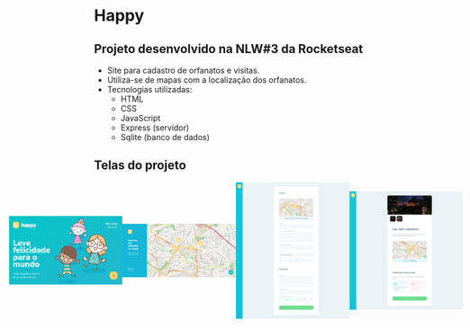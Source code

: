 # Happy
## Projeto desenvolvido na NLW#3 da Rocketseat
- Site para cadastro de orfanatos e visitas.
- Utiliza-se de mapas com a localização dos orfanatos.
- Tecnologias utilizadas:
    - HTML
    - CSS
    - JavaScript
    - Express (servidor)
    - Sqlite (banco de dados)
    
## Telas do projeto
<p align="center">
    <div style="display: flex; align-items: center; justify-content: center;">
        <img src="https://github.com/gabrielcs04/Happy/blob/master/screenshots/img001.PNG" width="40%">
        <img src="https://github.com/gabrielcs04/Happy/blob/master/screenshots/img002.PNG" width="40%">
        <img src="https://github.com/gabrielcs04/Happy/blob/master/screenshots/img003.PNG" width="40%">
        <img src="https://github.com/gabrielcs04/Happy/blob/master/screenshots/img004.PNG" width="40%">
    </div>
</p>
